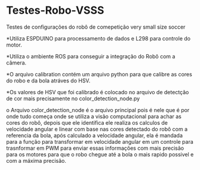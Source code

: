 # Testes-Robo-VSSS

Testes de configurações do robô de comepetição very small size soccer

*Utiliza ESPDUINO para processamento de dados e L298 para controle do motor.  

*Utiliza o ambiente ROS para conseguir a integração do Robô com a câmera.

*O arquivo calibration contém um arquivo python para que calibre as cores do robo e da bola atráves do HSV.

*Os valores de HSV que foi calibrado é colocado no arquivo de detectção de cor mais precisamente no color_detection_node.py

o Arquivo color_detection_node é o arquivo principal pois é nele que é por onde tudo começa onde se utiliza a visão computacional para achar as cores do robô, depois que ele identifica ele realiza os calculos de velocidade angular e linear com base nas cores detectado do robô com a referencia da bola, após calculado a velocidade angular, ela é mandada para a função para transformar em velocidade angular em um controle para trasnformar em PWM para enviar essas informações com mais precisão para os motores para que o robo chegue até a bola o mais rapido possivel e com a máxima precisão.
